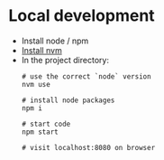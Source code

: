 # Local development

- Install node / npm
- [Install nvm](https://github.com/nvm-sh/nvm#installing-and-updating)
- In the project directory:
    ```terminal
    # use the correct `node` version
    nvm use

    # install node packages
    npm i

    # start code
    npm start

    # visit localhost:8080 on browser
    ```
